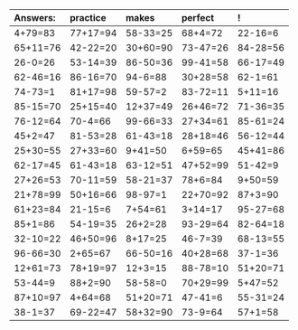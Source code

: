 | Answers: | practice | makes | perfect | ! |
| :--- | :--- | :--- | :--- | :--- |
| 4+79=83 | 77+17=94 | 58-33=25 | 68+4=72 | 22-16=6 | 
| 65+11=76 | 42-22=20 | 30+60=90 | 73-47=26 | 84-28=56 | 
| 26-0=26 | 53-14=39 | 86-50=36 | 99-41=58 | 66-17=49 | 
| 62-46=16 | 86-16=70 | 94-6=88 | 30+28=58 | 62-1=61 | 
| 74-73=1 | 81+17=98 | 59-57=2 | 83-72=11 | 5+11=16 | 
| 85-15=70 | 25+15=40 | 12+37=49 | 26+46=72 | 71-36=35 | 
| 76-12=64 | 70-4=66 | 99-66=33 | 27+34=61 | 85-61=24 | 
| 45+2=47 | 81-53=28 | 61-43=18 | 28+18=46 | 56-12=44 | 
| 25+30=55 | 27+33=60 | 9+41=50 | 6+59=65 | 45+41=86 | 
| 62-17=45 | 61-43=18 | 63-12=51 | 47+52=99 | 51-42=9 | 
| 27+26=53 | 70-11=59 | 58-21=37 | 78+6=84 | 9+50=59 | 
| 21+78=99 | 50+16=66 | 98-97=1 | 22+70=92 | 87+3=90 | 
| 61+23=84 | 21-15=6 | 7+54=61 | 3+14=17 | 95-27=68 | 
| 85+1=86 | 54-19=35 | 26+2=28 | 93-29=64 | 82-64=18 | 
| 32-10=22 | 46+50=96 | 8+17=25 | 46-7=39 | 68-13=55 | 
| 96-66=30 | 2+65=67 | 66-50=16 | 40+28=68 | 37-1=36 | 
| 12+61=73 | 78+19=97 | 12+3=15 | 88-78=10 | 51+20=71 | 
| 53-44=9 | 88+2=90 | 58-58=0 | 70+29=99 | 5+47=52 | 
| 87+10=97 | 4+64=68 | 51+20=71 | 47-41=6 | 55-31=24 | 
| 38-1=37 | 69-22=47 | 58+32=90 | 73-9=64 | 57+1=58 | 
